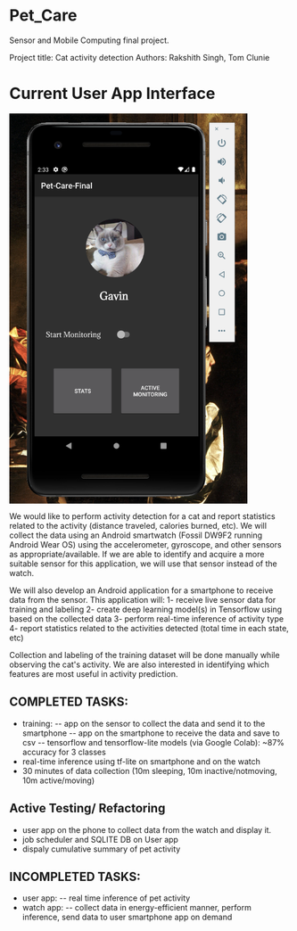 # Pet_Care
Sensor and Mobile Computing final project.

Project title:  Cat activity detection
Authors:  Rakshith Singh, Tom Clunie

# Current User App Interface 
<a href="url"><img src="https://github.com/rakshithsinghgm/Pet_Care/blob/master/gui_v2.png" title="Current User App Interface" align="center" height=700 max-width="100%"></a>

We would like to perform activity detection for a cat and report statistics related to the activity (distance traveled, calories burned, etc).
We will collect the data using an Android smartwatch (Fossil DW9F2 running Android Wear OS) using the accelerometer, gyroscope, and other sensors as appropriate/available.
If we are able to identify and acquire a more suitable sensor for this application, we will use that sensor instead of the watch.

We will also develop an Android application for a smartphone to receive data from the sensor.
This application will:
1- receive live sensor data for training and labeling
2- create deep learning model(s) in Tensorflow using based on the collected data
3- perform real-time inference of activity type
4- report statistics related to the activities detected (total time in each state, etc)

Collection and labeling of the training dataset will be done manually while observing the cat's activity.
We are also interested in identifying which features are most useful in activity prediction.

## COMPLETED TASKS:
- training:
    -- app on the sensor to collect the data and send it to the smartphone
    -- app on the smartphone to receive the data and save to csv
    -- tensorflow and tensorflow-lite models (via Google Colab): ~87% accuracy for 3 classes
- real-time inference using tf-lite on smartphone and on the watch
- 30 minutes of data collection (10m sleeping, 10m inactive/notmoving, 10m active/moving)

## Active Testing/ Refactoring 
- user app on the phone to collect data from the watch and display it.
- job scheduler and SQLITE DB on User app
- dispaly cumulative summary of pet activity

## INCOMPLETED TASKS:
- user app:
    -- real time inference of pet activity 
- watch app:
    -- collect data in energy-efficient manner, perform inference, send data to user smartphone app on demand
